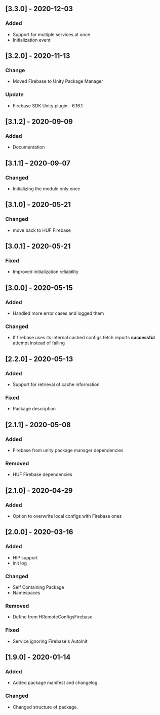 ## [3.3.0] - 2020-12-03
### Added
- Support for multiple services at once
- Initialization event


## [3.2.0] - 2020-11-13
### Change
- Moved Firebase to Unity Package Manager

### Update
- Firebase SDK Unity plugin - 6.16.1


## [3.1.2] - 2020-09-09
### Added
- Documentation


## [3.1.1] - 2020-09-07
### Changed
- Initializing the module only once


## [3.1.0] - 2020-05-21
### Changed
- move back to HUF Firebase


## [3.0.1] - 2020-05-21
### Fixed
- Improved initialization reliability


## [3.0.0] - 2020-05-15
### Added 
- Handled more error cases and logged them

### Changed
- If firebase uses its internal cached configs fetch reports **successful** attempt instead of failing

## [2.2.0] - 2020-05-13
### Added 
- Support for retrieval of cache information

### Fixed
- Package description

## [2.1.1] - 2020-05-08
### Added
- Firebase from unity package manager dependencies

### Removed
- HUF Firebase dependencies

## [2.1.0] - 2020-04-29
### Added
- Option to overwrite local configs with Firebase ones

## [2.0.0] - 2020-03-16
### Added
- HIP support
- init log

### Changed
- Self Containing Package
- Namespaces

### Removed
- Define from HRemoteConfigsFirebase

### Fixed
- Service ignoring Firebase's AutoInit

## [1.9.0] - 2020-01-14
### Added
- Added package manifest and changelog.

### Changed
- Changed structure of package.